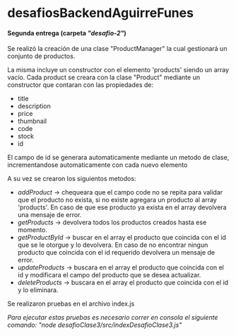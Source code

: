 # desafiosBackendAguirreFunes

#### Segunda entrega (carpeta _"desafio-2"_)

Se realizó la creación de una clase "ProductManager" la cual gestionará un conjunto de productos.

La misma incluye un constructor con el elemento 'products' siendo un array vacío. Cada product se creara con la clase "Product" mediante un constructor que contaran con las propiedades de:

- title
- description
- price
- thumbnail
- code
- stock
- id

El campo de id se generara automaticamente mediante un metodo de clase, incrementandose automaticamente con cada nuevo elemento

A su vez se crearon los siguientos metodos:

- _addProduct_ -> chequeara que el campo code no se repita para validar que el producto no exista, si no existe agregara un producto al array 'products'. En caso de que ese producto ya exista en el array devolvera una mensaje de error.
- _getProducts_ -> devolvera todos los productos creados hasta ese momento.
- _getProductById_ -> buscar en el array el producto que coincida con el id que se le otorgue y lo devolvera. En caso de no encontrar ningun producto que coincida con el id requerido devolvera un mensaje de error.
- _updateProducts_ -> buscara en el array el producto que coincida con el id y modificara el campo del producto que se desea actualizar.
- _deleteProducts_ -> buscara en el array el producto que coincida con el id y lo eliminara.

Se realizaron pruebas en el archivo index.js

_Para ejecutar estas pruebas es necesario correr en consola el siguiente comando: "node desafioClase3/src/indexDesafioClase3.js"_
